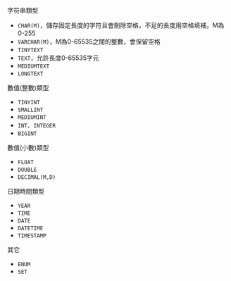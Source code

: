 字符串類型

* `CHAR(M)`，儲存固定長度的字符且會刪除空格，不足的長度用空格填補，M為0-255
* `VARCHAR(M)`，M為0-65535之間的整數，會保留空格
* `TINYTEXT`
* `TEXT`，允許長度0-65535字元
* `MEDIUMTEXT`
* `LONGTEXT`

數值(整數)類型

* `TINYINT`
* `SMALLINT`
* `MEDIUMINT`
* `INT`、`INTEGER`
* `BIGINT`

數值(小數)類型

* `FLOAT`
* `DOUBLE`
* `DECIMAL(M,D)`

日期時間類型

* `YEAR`
* `TIME`
* `DATE`
* `DATETIME`
* `TIMESTAMP`

其它

* `ENUM`
* `SET`